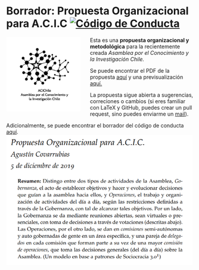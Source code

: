 # Borrador: Propuesta Organizacional para A.C.I.C [![Código de Conducta](https://img.shields.io/badge/Contributor%20Covenant-v2.0%20adopted-ff69b4.svg)](conducta.md)

<img src="https://github.com/agucova/propuesta-acic/raw/master/Figuras/logo-1.png" width="200" align="left" style="margin-right: 25px"> 

Esta es una **propuesta organizacional y metodológica** para la recientemente creada *Asamblea por el Conocimiento y la Investigación Chile.* 

Se puede encontrar el PDF de la propuesta [aquí](https://github.com/agucova/propuesta-acic/raw/master/main.pdf) y una previsualización [aquí.](main.pdf)

La propuesta sigue abierta a sugerencias, correciones o cambios (si eres familiar con LaTeX y GitHub, puedes crear un pull request, sino puedes enviarme un [mail](mailto:agucova@gmail.com)).

Adicionalmente, se puede encontrar el borrador del código de conducta [aquí](conducta.md).
<a href="https://github.com/agucova/propuesta-acic/raw/master/main.pdf">
<img src="https://github.com/agucova/propuesta-acic/raw/master/Figuras/propuesta.png" align="left" width="500">
</a>

